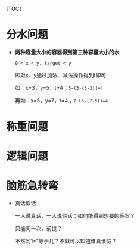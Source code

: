 [TOC]

# 分水问题

- **两种容量大小的容器得到第三种容量大小的水**

  `0 < x < y, target < y`

  即对x、y通过加法、减法操作得到t即可

  如：x=3，y=5，t=4；`5-(3-(5-3))=4`

  再如：x=5，y=7，t=4；`7-(5-(7-5))=4`



# 称重问题



# 逻辑问题



# 脑筋急转弯

- 真话假话

  一人说真话，一人说假话；如何能得到想要的答案？

  只能问一次，前提？

  不然问1+1等于几？不就可以知道谁真谁假？
